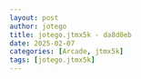 ```yaml
---
layout: post
author: jotego
title: jotego.jtmx5k - da8d0eb
date: 2025-02-07
categories: [Arcade, jtmx5k]
tags: [jotego.jtmx5k]
---
```


